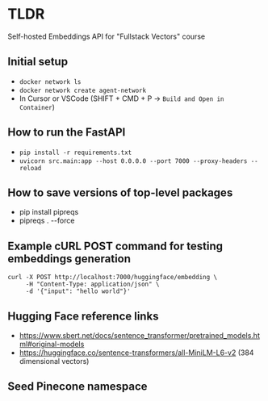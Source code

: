 # TLDR

Self-hosted Embeddings API for "Fullstack Vectors" course

## Initial setup

- `docker network ls`
- `docker network create agent-network` <!-- IF NEEDED -->
- In Cursor or VSCode (SHIFT + CMD + P -> `Build and Open in Container`)

## How to run the FastAPI

- `pip install -r requirements.txt`
- `uvicorn src.main:app --host 0.0.0.0 --port 7000 --proxy-headers --reload`

## How to save versions of top-level packages

- pip install pipreqs
- pipreqs . --force

## Example cURL POST command for testing embeddings generation

```
curl -X POST http://localhost:7000/huggingface/embedding \
     -H "Content-Type: application/json" \
     -d '{"input": "hello world"}'
```

## Hugging Face reference links

- https://www.sbert.net/docs/sentence_transformer/pretrained_models.html#original-models
- https://huggingface.co/sentence-transformers/all-MiniLM-L6-v2 (384 dimensional vectors)

## Seed Pinecone namespace